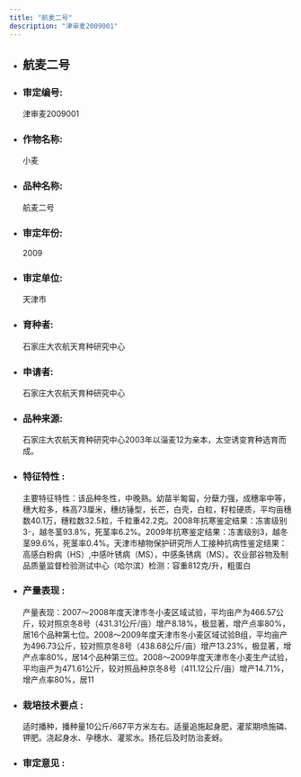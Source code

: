 ```yaml
---
title: "航麦二号"
description: "津审麦2009001"
---
```

* ## 航麦二号
* ###  审定编号:  
   津审麦2009001

*  ### 作物名称:  
   小麦

*   ###  品种名称: 
    航麦二号

*   ### 审定年份: 
    2009

*   ### 审定单位:  
    天津市

*   ### 育种者:  
    石家庄大农航天育种研究中心

*   ### 申请者:  
    石家庄大农航天育种研究中心

*   ### 品种来源:  
    石家庄大农航天育种研究中心2003年以淄麦12为亲本，太空诱变育种选育而成。

*   ### 特征特性 : 
    主要特征特性：该品种冬性，中晚熟。幼苗半匍匐，分蘖力强，成穗率中等，穗大粒多，株高73厘米，穗纺锤型，长芒，白壳，白粒，籽粒硬质，平均亩穗数40.1万，穗粒数32.5粒，千粒重42.2克。2008年抗寒鉴定结果：冻害级别3-，越冬茎93.8%，死茎率6.2%。2009年抗寒鉴定结果：冻害级别3，越冬茎99.6%，死茎率0.4%。天津市植物保护研究所人工接种抗病性鉴定结果：高感白粉病（HS）,中感叶锈病（MS），中感条锈病（MS）。农业部谷物及制品质量监督检验测试中心（哈尔滨）检测：容重812克/升，粗蛋白

*   ### 产量表现 : 
    产量表现：2007～2008年度天津市冬小麦区域试验，平均亩产为466.57公斤，较对照京冬8号（431.31公斤/亩）增产8.18%，极显著，增产点率80%，居16个品种第七位。2008～2009年度天津市冬小麦区域试验B组，平均亩产为496.73公斤，较对照京冬8号（438.68公斤/亩）增产13.23%，极显著，增产点率80%，居14个品种第三位。2008～2009年度天津市冬小麦生产试验，平均亩产为471.61公斤，较对照品种京冬8号（411.12公斤/亩）增产14.71%，增产点率80%，居11

*   ### 栽培技术要点 : 
    适时播种，播种量10公斤/667平方米左右。适量追施起身肥，灌浆期喷施磷、钾肥。浇起身水、孕穗水、灌浆水。扬花后及时防治麦蚜。


*   ### 审定意见 : 
    
